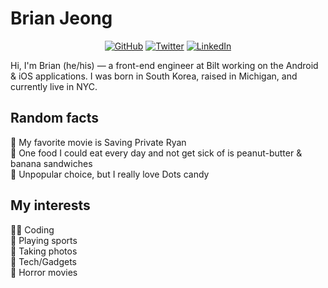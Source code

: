 # Brian Jeong
<p align="center">
	<a href="https://github.com/bjjeong"><img src="https://img.shields.io/github/followers/bjjeong.svg?label=GitHub&style=social" alt="GitHub"></a>
	<a href="https://twitter.com/brianjeong1"><img src="https://img.shields.io/twitter/follow/brianjeong1?label=Twitter&style=social" alt="Twitter"></a>
	<a href="https://www.linkedin.com/in/bjjeong"><img src="https://img.shields.io/badge/LinkedIn--_.svg?style=social&logo=linkedin" alt="LinkedIn"></a>
</p>

Hi, I'm Brian (he/his) — a front-end engineer at Bilt working on the Android & iOS applications. I was born in South Korea, raised in Michigan, and currently live in NYC.

## Random facts
🍿 My favorite movie is Saving Private Ryan<br/>
🥪 One food I could eat every day and not get sick of is peanut-butter & banana sandwiches<br/>
🍭 Unpopular choice, but I really love Dots candy<br/>

## My interests
👨‍💻 Coding<br/>
🏀 Playing sports<br/>
📸 Taking photos<br/>
📱 Tech/Gadgets<br/>
👿 Horror movies

